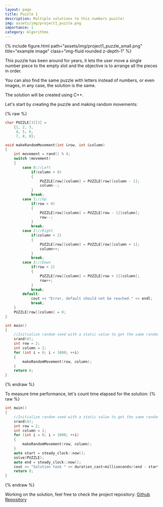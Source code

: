 ```yaml
---
layout: page
title: Puzzle 1
description: Multiple solutions to this numbers puzzle!
img: assets/img/project1_puzzle.png
importance: 1
category: Algorithms
---
```

<div class="row">
    <div class="col-sm mt-3 mt-md-0">
        {% include figure.html path="assets/img/project1_puzzle_small.png" title="example image" class="img-fluid rounded z-depth-1" %}
    </div>
</div>


This puzzle has been around for years, it lets the user move a single number piece to the empty slot and the objective is to arrange all the pieces in order.

You can also find the same puzzle with letters instead of numbers, or even images, in any case, the solution is the same.


The solution will be created using C++.

Let's start by creating the puzzle and making random movements:

{% raw %}
```cpp
char PUZZLE[3][3] = 
    {1, 2, 3,
     4, 5, 6,
     7, 8, 0};

void makeRandomMovement(int &row, int &column)
{
    int movement = rand() % 4;
    switch (movement)
    {
        case 0://Left
            if(column > 0)
            {
                PUZZLE[row][column] = PUZZLE[row][column - 1];
                column--;
            }
            break;
        case 1://Up
            if(row > 0)
            {
                PUZZLE[row][column] = PUZZLE[row - 1][column];
                row--;
            }
            break;
        case 2://Right
            if(column < 2)
            {
                PUZZLE[row][column] = PUZZLE[row][column + 1];
                column++;
            }
            break;
        case 3://Down
            if(row < 2)
            {
                PUZZLE[row][column] = PUZZLE[row + 1][column];
                row++;
            }
            break;
        default:
            cout << "Error, default should not be reached." << endl;
            break;
    }
    PUZZLE[row][column] = 0;
}

int main()
{
    //Initialize random seed with a static value to get the same random number each time
    srand(4);
    int row = 2;
    int column = 2;
    for (int i = 0; i < 1000; ++i)
    {
        makeRandomMovement(row, column);
    }
    return 0;
}
```
{% endraw %}


To measure time performance, let's count time elapsed for the solution: 
{% raw %}
```cpp
int main()
{
    //Initialize random seed with a static value to get the same random number each time
    srand(4);
    int row = 2;
    int column = 2;
    for (int i = 0; i < 1000; ++i)
    {
        makeRandomMovement(row, column);
    }
    auto start = steady_clock::now();
    solve(PUZZLE);
    auto end = steady_clock::now();
    cout << "Solution took " << duration_cast<milliseconds>(end - start).count() << " milliseconds." << endl;
    return 0;
}
```
{% endraw %}

Working on the solution, feel free to check the project repository: [Github Repository](https://github.com/RafaelVC89/puzzle1_numbers)
